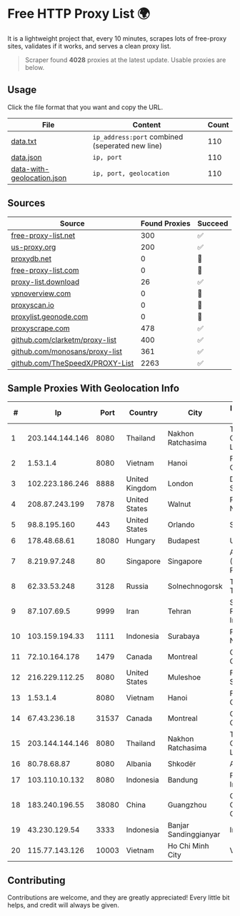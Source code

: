 
# Free HTTP Proxy List 🌍

It is a lightweight project that, every 10 minutes, scrapes lots of free-proxy sites, validates if it works, and serves a clean proxy list.


> Scraper found **4028** proxies at the latest update. Usable proxies are below.

## Usage

Click the file format that you want and copy the URL.


|File|Content|Count|
|----|-------|-----|
|[data.txt](https://raw.githubusercontent.com/themiralay/Proxy-List-World/master/data.txt)|`ip_address:port` combined (seperated new line)|110|
|[data.json](https://raw.githubusercontent.com/themiralay/Proxy-List-World/master/data.json)|`ip, port`|110|
|[data-with-geolocation.json](https://raw.githubusercontent.com/themiralay/Proxy-List-World/master/data-with-geolocation.json)|`ip, port, geolocation`|110|

## Sources

|Source|Found Proxies|Succeed|
|------|-------------|-------|
|[free-proxy-list.net](https://free-proxy-list.net)|300|✅|
|[us-proxy.org](https://www.us-proxy.org)|200|✅|
|[proxydb.net](http://proxydb.net)|0|🚫|
|[free-proxy-list.com](https://free-proxy-list.com/?page=&port=&type%5B%5D=http&type%5B%5D=https&up_time=0&search=Search)|0|🚫|
|[proxy-list.download](https://www.proxy-list.download/HTTP)|26|✅|
|[vpnoverview.com](https://vpnoverview.com/privacy/anonymous-browsing/free-proxy-servers)|0|🚫|
|[proxyscan.io](https://www.proxyscan.io)|0|🚫|
|[proxylist.geonode.com](https://proxylist.geonode.com/api/proxy-list?limit=300&page=1&sort_by=lastChecked&sort_type=desc&protocols=http,https)|0|🚫|
|[proxyscrape.com](https://api.proxyscrape.com/v2/?request=displayproxies&protocol=http&timeout=10000&country=all&ssl=all&anonymity=all)|478|✅|
|[github.com/clarketm/proxy-list](https://raw.githubusercontent.com/clarketm/proxy-list/master/proxy-list-raw.txt)|400|✅|
|[github.com/monosans/proxy-list](https://raw.githubusercontent.com/monosans/proxy-list/main/proxies/http.txt)|361|✅|
|[github.com/TheSpeedX/PROXY-List](https://raw.githubusercontent.com/TheSpeedX/PROXY-List/master/http.txt)|2263|✅|


## Sample Proxies With Geolocation Info

|#|Ip|Port|Country|City|Internet Service Provider|
|-|--|----|-------|----|-------------------------|
|1|203.144.144.146|8080|Thailand|Nakhon Ratchasima|True Internet Corporation CO. Ltd.|
|2|1.53.1.4|8080|Vietnam|Hanoi|FPT Telecom Company|
|3|102.223.186.246|8888|United Kingdom|London|Dedicated Servers|
|4|208.87.243.199|7878|United States|Walnut|Psychz Networks|
|5|98.8.195.160|443|United States|Orlando|Spectrum|
|6|178.48.68.61|18080|Hungary|Budapest|UPC|
|7|8.219.97.248|80|Singapore|Singapore|Alibaba Cloud (Singapore) Private Limited|
|8|62.33.53.248|3128|Russia|Solnechnogorsk|TRANS-TELECOM|
|9|87.107.69.5|9999|Iran|Tehran|Soroush Rasaneh Institute|
|10|103.159.194.33|1111|Indonesia|Surabaya|PT Giga Digital Nusantara|
|11|72.10.164.178|1479|Canada|Montreal|GloboTech Communications|
|12|216.229.112.25|8080|United States|Muleshoe|Five Area Systems, LLC|
|13|1.53.1.4|8080|Vietnam|Hanoi|FPT Telecom Company|
|14|67.43.236.18|31537|Canada|Montreal|GloboTech Communications|
|15|203.144.144.146|8080|Thailand|Nakhon Ratchasima|True Internet Corporation CO. Ltd.|
|16|80.78.68.87|8080|Albania|Shkodër|ABCom Network|
|17|103.110.10.132|8080|Indonesia|Bandung|PT Citra Jelajah Informatika|
|18|183.240.196.55|38080|China|Guangzhou|China Mobile Communications Corporation|
|19|43.230.129.54|3333|Indonesia|Banjar Sandinggianyar|Internet Ini Saja|
|20|115.77.143.126|10003|Vietnam|Ho Chi Minh City|Viettel Group|



## Contributing

Contributions are welcome, and they are greatly appreciated! Every
little bit helps, and credit will always be given.

